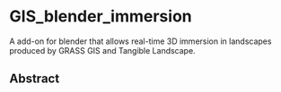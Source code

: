 # GIS_blender_immersion
A add-on for blender that allows real-time 3D immersion in landscapes produced by GRASS GIS and Tangible Landscape.

## Abstract

